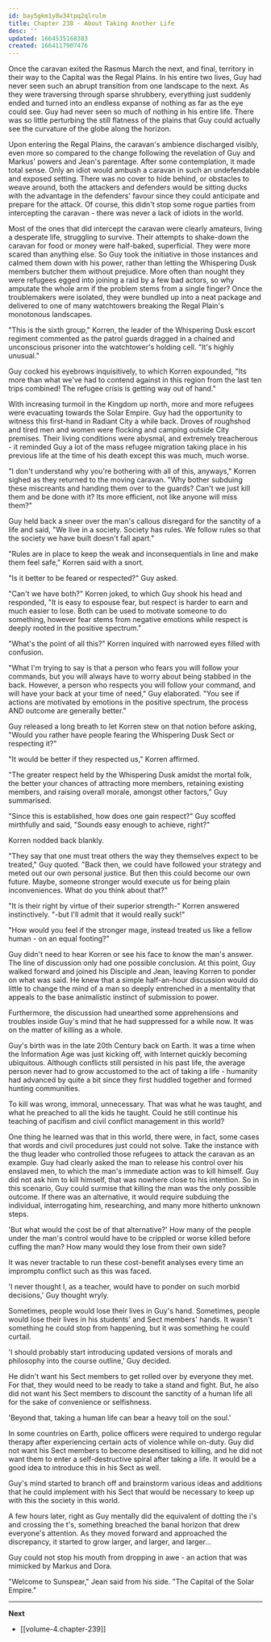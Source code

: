 ```yaml
---
id: bay5gkm1y8w34tpq2qlrulm
title: Chapter 238 - About Taking Another Life
desc: ''
updated: 1664535168383
created: 1664117907476
---
```


Once the caravan exited the Rasmus March the next, and final, territory in their way to the Capital was the Regal Plains. In his entire two lives, Guy had never seen such an abrupt transition from one landscape to the next. As they were traversing through sparse shrubbery, everything just suddenly ended and turned into an endless expanse of nothing as far as the eye could see. Guy had never seen so much of nothing in his entire life. There was so little perturbing the still flatness of the plains that Guy could actually see the curvature of the globe along the horizon.

Upon entering the Regal Plains, the caravan's ambience discharged visibly, even more so compared to the change following the revelation of Guy and Markus' powers and Jean's parentage. After some contemplation, it made total sense. Only an idiot would ambush a caravan in such an undefendable and exposed setting. There was no cover to hide behind, or obstacles to weave around, both the attackers and defenders would be sitting ducks with the advantage in the defenders' favour since they could anticipate and prepare for the attack. Of course, this didn't stop some rogue parties from intercepting the caravan - there was never a lack of idiots in the world.

Most of the ones that did intercept the caravan were clearly amateurs, living a desperate life, struggling to survive. Their attempts to shake-down the caravan for food or money were half-baked, superficial. They were more scared than anything else. So Guy took the initiative in those instances and calmed them down with his power, rather than letting the Whispering Dusk members butcher them without prejudice. More often than nought they were refugees egged into joining a raid by a few bad actors, so why amputate the whole arm if the problem stems from a single finger? Once the troublemakers were isolated, they were bundled up into a neat package and delivered to one of many watchtowers breaking the Regal Plain's monotonous landscapes.

"This is the sixth group," Korren, the leader of the Whispering Dusk escort regiment commented as the patrol guards dragged in a chained and unconscious prisoner into the watchtower's holding cell. "It's highly unusual."

Guy cocked his eyebrows inquisitively, to which Korren expounded, "Its more than what we've had to contend against in this region from the last ten trips combined! The refugee crisis is getting way out of hand."

With increasing turmoil in the Kingdom up north, more and more refugees were evacuating towards the Solar Empire. Guy had the opportunity to witness this first-hand in Radiant City a while back. Droves of roughshod and tired men and women were flocking and camping outside City premises. Their living conditions were abysmal, and extremely treacherous - it reminded Guy a lot of the mass refugee migration taking place in his previous life at the time of his death except this was much, much worse.

"I don't understand why you're bothering with all of this, anyways," Korren sighed as they returned to the moving caravan. "Why bother subduing these miscreants and handing them over to the guards? Can't we just kill them and be done with it? Its more efficient, not like anyone will miss them?"

Guy held back a sneer over the man's callous disregard for the sanctity of a life and said, "We live in a society. Society has rules. We follow rules so that the society we have built doesn't fall apart."

"Rules are in place to keep the weak and inconsequentials in line and make them feel safe," Korren said with a snort.

"Is it better to be feared or respected?" Guy asked.

"Can't we have both?" Korren joked, to which Guy shook his head and responded, "It is easy to espouse fear, but respect is harder to earn and much easier to lose. Both can be used to motivate someone to do something, however fear stems from negative emotions while respect is deeply rooted in the positive spectrum."

"What's the point of all this?" Korren inquired with narrowed eyes filled with confusion.

"What I'm trying to say is that a person who fears you will follow your commands, but you will always have to worry about being stabbed in the back. However, a person who respects you will follow your command, and will have your back at your time of need," Guy elaborated. "You see if actions are motivated by emotions in the positive spectrum, the process AND outcome are generally better."

Guy released a long breath to let Korren stew on that notion before asking, "Would you rather have people fearing the Whispering Dusk Sect or respecting it?"

"It would be better if they respected us," Korren affirmed.

"The greater respect held by the Whispering Dusk amidst the mortal folk, the better your chances of attracting more members, retaining existing members, and raising overall morale, amongst other factors," Guy summarised.

"Since this is established, how does one gain respect?" Guy scoffed mirthfully and said, "Sounds easy enough to achieve, right?"

Korren nodded back blankly.

"They say that one must treat others the way they themselves expect to be treated," Guy quoted. "Back then, we could have followed your strategy and meted out our own personal justice. But then this could become our own future. Maybe, someone stronger would execute us for being plain inconveniences. What do you think about that?"

"It is their right by virtue of their superior strength-" Korren answered instinctively. "-but I'll admit that it would really suck!"

"How would you feel if the stronger mage, instead treated us like a fellow human - on an equal footing?"

Guy didn't need to hear Korren or see his face to know the man's answer. The line of discussion only had one possible conclusion. At this point, Guy walked forward and joined his Disciple and Jean, leaving Korren to ponder on what was said. He knew that a simple half-an-hour discussion would do little to change the mind of a man so deeply entrenched in a mentality that appeals to the base animalistic instinct of submission to power.

Furthermore, the discussion had unearthed some apprehensions and troubles inside Guy's mind that he had suppressed for a while now. It was on the matter of killing as a whole.

Guy's birth was in the late 20th Century back on Earth. It was a time when the Information Age was just kicking off, with Internet quickly becoming ubiquitous. Although conflicts still persisted in his past life, the average person never had to grow accustomed to the act of taking a life - humanity had advanced by quite a bit since they first huddled together and formed hunting communities.

To kill was wrong, immoral, unnecessary. That was what he was taught, and what he preached to all the kids he taught. Could he still continue his teaching of pacifism and civil conflict management in this world?

One thing he learned was that in this world, there were, in fact, some cases that words and civil procedures just could not solve. Take the instance with the thug leader who controlled those refugees to attack the caravan as an example. Guy had clearly asked the man to release his control over his enslaved men, to which the man's immediate action was to kill himself. Guy did not ask him to kill himself, that was nowhere close to his intention. So in this scenario, Guy could surmise that killing the man was the only possible outcome. If there was an alternative, it would require subduing the individual, interrogating him, researching, and many more hitherto unknown steps.

'But what would the cost be of that alternative?' How many of the people under the man's control would have to be crippled or worse killed before cuffing the man? How many would they lose from their own side?

It was never tractable to run these cost-benefit analyses every time an impromptu conflict such as this was faced.

'I never thought I, as a teacher, would have to ponder on such morbid decisions,' Guy thought wryly.

Sometimes, people would lose their lives in Guy's hand. Sometimes, people would lose their lives in his students' and Sect members' hands. It wasn't something he could stop from happening, but it was something he could curtail.

'I should probably start introducing updated versions of morals and philosophy into the course outline,' Guy decided.

He didn't want his Sect members to get rolled over by everyone they met. For that, they would need to be ready to take a stand and fight. But, he also did not want his Sect members to discount the sanctity of a human life all for the sake of convenience or selfishness.

'Beyond that, taking a human life can bear a heavy toll on the soul.'

In some countries on Earth, police officers were required to undergo regular therapy after experiencing certain acts of violence while on-duty. Guy did not want his Sect members to become desensitised to killing, and he did not want them to enter a self-destructive spiral after taking a life. It would be a good idea to introduce this in his Sect as well.

Guy's mind started to branch off and brainstorm various ideas and additions that he could implement with his Sect that would be necessary to keep up with this the society in this world.

A few hours later, right as Guy mentally did the equivalent of dotting the i's and crossing the t's, something breached the banal horizon that drew everyone's attention. As they moved forward and approached the discrepancy, it started to grow larger, and larger, and larger...

Guy could not stop his mouth from dropping in awe - an action that was mimicked by Markus and Dora.

"Welcome to Sunspear," Jean said from his side. "The Capital of the Solar Empire."

____

**Next**
* [[volume-4.chapter-239]]